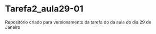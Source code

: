 # Tarefa2_aula29-01
Repositório criado para versionamento da tarefa do da aula do dia 29 de Janeiro
